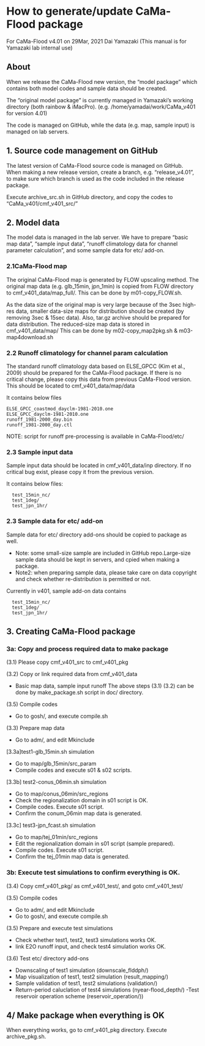 # How to generate/update CaMa-Flood package
For CaMa-Flood v4.01 on 29Mar, 2021
Dai Yamazaki
(This manual is for Yamazaki lab internal use)

## About
When we release the CaMa-Flood new version, the “model package” which contains both model codes and sample data should be created.

The “original model package” is currently managed in Yamazaki’s working directory (both rainbow & iMacPro). (e.g. /home/yamadai/work/CaMa_v401 for version 4.01)

The code is managed on GitHub, while the data (e.g. map, sample input) is managed on lab servers. 

## 1. Source code management on GitHub
The latest version of CaMa-Flood source code is managed on GitHub.
When making a new release version, create a branch, e.g. “release_v4.01”, to make sure which branch is used as the code included in the release package.

Execute archive_src.sh in GitHub directory, and copy the codes to “CaMa_v401/cmf_v401_src/”

## 2. Model data
The model data is managed in the lab server. We have to prepare “basic map data”, “sample input data”, “runoff climatology data for channel parameter calculation”, and some sample data for etc/ add-on.

### 2.1CaMa-Flood map
The original CaMa-Flood map is generated by FLOW upscaling method.
The original map data (e.g. glb_15min, jpn_1min) is copied from FLOW directory to cmf_v401_data/map_full/.
This can be done by m01-copy_FLOW.sh.

As the data size of the original map is very large because of the 3sec high-res data, smaller data-size maps for distribution should be created (by removing 3sec & 15sec data). Also, tar.gz archive should be prepared for data distribution.
The reduced-size map data is stored in cmf_v401_data/map/
This can be done by m02-copy_map2pkg.sh & m03-map4download.sh

### 2.2 Runoff climatology for channel param calculation
The standard runoff climatology data based on ELSE_GPCC (Kim et al., 2009) should be prepared for the CaMa-Flood package. If there is no critical change, please copy this data from previous CaMa-Flood version. This should be located to cmf_v401_data/map/data

It contains below files
~~~
ELSE_GPCC_coastmod_dayclm-1981-2010.one
ELSE_GPCC_dayclm-1981-2010.one
runoff_1981-2000_day.bin
runoff_1981-2000_day.ctl
~~~
NOTE: script for runoff pre-processing is available in CaMa-Flood/etc/

### 2.3 Sample input data
Sample input data should be located in cmf_v401_data/inp directory. If no critical bug exist, please copy it from the previous version.

It contains below files:
~~~
  test_15min_nc/
  test_1deg/
  test_jpn_1hr/
~~~

### 2.3 Sample data for etc/ add-on
Sample data for etc/ directory add-ons should be copied to package as well.
* Note: some small-size sample are included in GitHub repo.Large-size sample data should be kept in servers, and cpied when making a package.
* Note2: when preparing sample data, please take care on data copyright and check whether re-distribution is permitted or not.


Currently in v401, sample add-on data contains
~~~
  test_15min_nc/
  test_1deg/
  test_jpn_1hr/
~~~

## 3. Creating CaMa-Flood package
### 3a: Copy and process required data to make package
(3.1) Please copy cmf_v401_src to cmf_v401_pkg

(3.2) Copy or link required data from cmf_v401_data
-  Basic map data, sample input runoff
The above steps (3.1) (3.2) can be done by make_package.sh script in doc/ directory.

(3.5) Compile codes
-  Go to gosh/, and execute compile.sh

(3.3) Prepare map data
-  Go to adm/, and edit Mkinclude

[3.3a]test1-glb_15min.sh simulation
- Go to map/glb_15min/src_param
- Compile codes and execute s01 & s02 scripts.

[3.3b] test2-conus_06min.sh simulation
 - Go to map/conus_06min/src_regions
 - Check the regionalization domain in s01 script is OK.
 - Compile codes. Execute s01 script.
 - Confirm the conum_06min map data is generated.

[3.3c] test3-jpn_fcast.sh simulation
 - Go to map/tej_01min/src_regions
 - Edit the regionalization domain in s01 script (sample prepared).
 - Compile codes. Execute s01 script.
 - Confirm the tej_01min map data is generated.

### 3b: Execute test simulations to confirm everything is OK.
(3.4) Copy cmf_v401_pkg/ as cmf_v401_test/, and goto cmf_v401_test/

(3.5) Compile codes
-  Go to adm/, and edit Mkinclude
-  Go to gosh/, and execute compile.sh

(3.5) Prepare and execute test simulations
 - Check whether test1, test2, test3 simulations works OK.
 - link E2O runoff input, and check test4 simulation works OK.

(3.6) Test etc/ directory add-ons
 - Downscaling of test1 simulation (downscale_flddph/)
 - Map visualization of test1, test2 simulation (result_mapping/)
 - Sample validation of test1, test2 simulations (validation/)
 - Return-period caluclation of test4 simulations (nyear-flood_depth/)
 -Test reservoir operation scheme (reservoir_operation/))

## 4/ Make package when everything is OK
When everything works, go to cmf_v401_pkg directory. Execute archive_pkg.sh.

